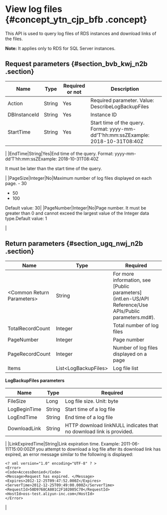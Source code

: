 # View log files {#concept_ytn_cjp_bfb .concept}

This API is used to query log files of RDS instances and download links of the files.

**Note:** It applies only to RDS for SQL Server instances.

## Request parameters {#section_bvb_kwj_n2b .section}

|Name|Type|Required or not|Description|
|----|----|---------------|-----------|
|Action|String|Yes|Required parameter. Value: DescribeLogBackupFiles|
|DBInstanceId|String|Yes|Instance ID|
|StartTime|String|Yes|Start time of the query. Format: yyyy-mm-dd’T’hh:mm:ssZExample: 2018-10-31T08:40Z

|
|EndTime|String|Yes|End time of the query. Format: yyyy-mm-dd’T’hh:mm:ssZExample: 2018-10-31T08:40Z

It must be later than the start time of the query.

|
|PageSize|Integer|No|Maximum number of log files displayed on each page. -   30
-   50
-   100

Default value: 30|
|PageNumber|Integer|No|Page number. It must be greater than 0 and cannot exceed the largest value of the Integer data type.Default value: 1

|

## Return parameters {#section_ugq_nwj_n2b .section}

|Name|Type|Required|
|----|----|--------|
|<Common Return Parameters\>|String|For more information, see [Public parameters](intl.en-US/API Reference/Use APIs/Public parameters.md#).|
|TotalRecordCount|Integer|Total number of log files|
|PageNumber|Integer|Page number|
|PageRecordCount|Integer|Number of log files displayed on a page|
|Items|List<LogBackupFiles\>|Log file list|

**LogBackupFiles parameters**

|Name|Type|Required|
|----|----|--------|
|FileSize|Long|Log file size. Unit: byte|
|LogBeginTime|String|Start time of a log file|
|LogEndTime|String|End time of a log file|
|DownloadLink|String|HTTP download linkNULL indicates that no download link is provided.

|
|LinkExpiredTime|String|Link expiration time. Example: 2011-06-11T15:00:00ZIf you attempt to download a log file after its download link has expired, an error message similar to the following is displayed:

```
<? xml version="1.0" encoding="UTF-8" ? >
<Error>
<Code>AccessDenied</Code>
<Message>Request has expired. </Message>
<Expires>2012-12-25T09:47:52.000Z</Expires>
<ServerTime>2012-12-25T09:49:00.000Z</ServerTime>
<RequestId>50D9768CA801C2F102005C70</RequestId>
<HostId>oss-test.aliyun-inc.com</HostId>
</Error>
```

|

